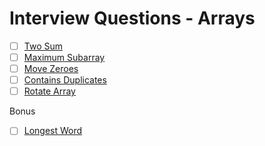 # Interview Questions - Arrays

- [ ] [Two Sum](https://leetcode.com/problems/two-sum/description/)
- [ ] [Maximum Subarray](https://leetcode.com/problems/maximum-subarray/description/)
- [ ] [Move Zeroes](https://leetcode.com/problems/move-zeroes/description/)
- [ ] [Contains Duplicates](https://leetcode.com/problems/contains-duplicate/description/)
- [ ] [Rotate Array](https://leetcode.com/problems/rotate-array/description/)

Bonus

- [ ] [Longest Word](https://www.coderbyte.com/language/Longest%20Word)
